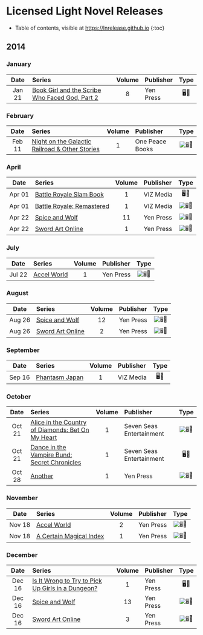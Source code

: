 # Licensed Light Novel Releases

- Table of contents, visible at https://lnrelease.github.io
{:toc}

## 2014

### January

Date|Series|Volume|Publisher|Type|
:---:|:---|:---:|:---|:---:|
Jan 21|[Book Girl and the Scribe Who Faced God, Part 2](https://yenpress.com/titles/9780316076982-book-girl-and-the-scribe-who-faced-god-part-2-light-novel)|8|Yen Press|🖥️📖|

### February

Date|Series|Volume|Publisher|Type|
:---:|:---|:---:|:---|:---:|
Feb 11|[Night on the Galactic Railroad & Other Stories](https://www.rightstufanime.com/Night-on-the-Galactic-Railroad-Other-Stories-from-Ihatov-Novel)|1|One Peace Books|<input class="spacer" alt="🖥️" type="image" disabled>📖|

### April

Date|Series|Volume|Publisher|Type|
:---:|:---|:---:|:---|:---:|
Apr 01|[Battle Royale Slam Book](https://www.viz.com/read/novel/battle-royale-slam-book/product/4964/paperback)|1|VIZ Media|🖥️📖|
Apr 01|[Battle Royale: Remastered](https://www.viz.com/read/novel/battle-royale-novel/product/4745/paperback)|1|VIZ Media|<input class="spacer" alt="🖥️" type="image" disabled>📖|
Apr 22|[Spice and Wolf](https://yenpress.com/titles/9780316324274-spice-and-wolf-vol-11-light-novel-side-colors-ii)|11|Yen Press|<input class="spacer" alt="🖥️" type="image" disabled>📖|
Apr 22|[Sword Art Online](https://yenpress.com/titles/9780316371247-sword-art-online-1-aincrad-light-novel)|1|Yen Press|<input class="spacer" alt="🖥️" type="image" disabled>📖|

### July

Date|Series|Volume|Publisher|Type|
:---:|:---|:---:|:---|:---:|
Jul 22|[Accel World](https://yenpress.com/titles/9780316376730-accel-world-vol-1-light-novel-kuroyukihime-s-return)|1|Yen Press|<input class="spacer" alt="🖥️" type="image" disabled>📖|

### August

Date|Series|Volume|Publisher|Type|
:---:|:---|:---:|:---|:---:|
Aug 26|[Spice and Wolf](https://yenpress.com/titles/9780316324328-spice-and-wolf-vol-12-light-novel)|12|Yen Press|<input class="spacer" alt="🖥️" type="image" disabled>📖|
Aug 26|[Sword Art Online](https://yenpress.com/titles/9780316376815-sword-art-online-2-aincrad-light-novel)|2|Yen Press|<input class="spacer" alt="🖥️" type="image" disabled>📖|

### September

Date|Series|Volume|Publisher|Type|
:---:|:---|:---:|:---|:---:|
Sep 16|[Phantasm Japan](https://www.viz.com/read/novel/phantasm-japan/product/3475/paperback)|1|VIZ Media|🖥️📖|

### October

Date|Series|Volume|Publisher|Type|
:---:|:---|:---:|:---|:---:|
Oct 21|[Alice in the Country of Diamonds: Bet On My Heart](https://sevenseasentertainment.com/books/alice-in-the-country-of-diamonds-bet-on-my-heart/)|1|Seven Seas Entertainment|<input class="spacer" alt="🖥️" type="image" disabled>📖|
Oct 21|[Dance in the Vampire Bund: Secret Chronicles](https://sevenseasentertainment.com/books/dance-in-the-vampire-bund-secret-chronicles/)|1|Seven Seas Entertainment|🖥️📖|
Oct 28|[Another](https://yenpress.com/titles/9780316339100-another-light-novel)|1|Yen Press|<input class="spacer" alt="🖥️" type="image" disabled>📖|

### November

Date|Series|Volume|Publisher|Type|
:---:|:---|:---:|:---|:---:|
Nov 18|[Accel World](https://yenpress.com/titles/9780316296366-accel-world-vol-2-light-novel-the-red-storm-princess)|2|Yen Press|<input class="spacer" alt="🖥️" type="image" disabled>📖|
Nov 18|[A Certain Magical Index](https://yenpress.com/titles/9780316339124-a-certain-magical-index-vol-1-light-novel)|1|Yen Press|<input class="spacer" alt="🖥️" type="image" disabled>📖|

### December

Date|Series|Volume|Publisher|Type|
:---:|:---|:---:|:---|:---:|
Dec 16|[Is It Wrong to Try to Pick Up Girls in a Dungeon?](https://yenpress.com/titles/9780316339155-is-it-wrong-to-try-to-pick-up-girls-in-a-dungeon-vol-1-light-novel)|1|Yen Press|🖥️📖|
Dec 16|[Spice and Wolf](https://yenpress.com/titles/9780316336611-spice-and-wolf-vol-13-light-novel-side-colors-iii)|13|Yen Press|<input class="spacer" alt="🖥️" type="image" disabled>📖|
Dec 16|[Sword Art Online](https://yenpress.com/titles/9780316296427-sword-art-online-3-fairy-dance-light-novel)|3|Yen Press|<input class="spacer" alt="🖥️" type="image" disabled>📖|

